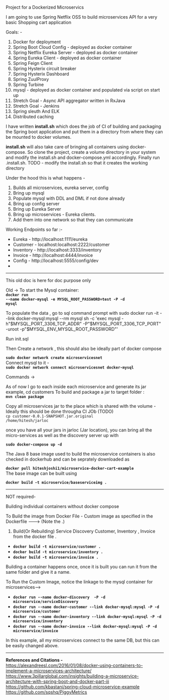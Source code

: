 Project for a Dockerized Microservics

I am going to use Spring Netflix OSS to build microservices API for a very basic Shopping cart application

Goals: -
1. Docker for deployment
2. Spring Boot Cloud Config - deployed as docker container
3. Spring Netflix Eureka Server - deployed as docker container
4. Spring Eureka Client - deployed as docker container
5. Spring Feign Client
6. Spring Hysterix circuit breaker
7. Spring Hysterix Dashboard
8. Spring ZuulProxy
9. Spring Turbine
10. mysql - deployed as docker container and populated via script on start up
11. Stretch Goal - Async API aggregator written in RxJava
12. Stretch Goal - Jenkins
13. Spring sleuth  And ELK
14. Distributed caching


<div>
I have written <b>install.sh</b> which does the job of CI of building and packaging the Spring boot application and put them in a directory 
from where they can be mounted to docker volumes.
</div>

<b>install.sh</b> will also take care of bringing all containers using docker-compose. 
So clone the project, create a volume directory in your system and modify the install.sh and docker-compose.yml accordingly. Finally run .install.sh.
TODO - modify the install.sh so that it creates the working directory

Under the hood this is what happens -
1. Builds all microservices, eureka server, config
2. Bring up mysql
3. Populate mysql with DDL and DML if not done already
4. Bring up config server
5. Bring up Eureka Server
6. Bring up microservices - Eureka clients. 
7. Add them into one network so that they can communicate

Working Endpoints so far :-
<div>
<ul>
<li>Eureka - http://localhost:1111/eureka</li>
<li>Customer - localhost:localhost:2222/customer </li>
<li>Inventory - http://localhost:3333/inventory </li>
<li>Invoice - http://localhost:4444/invoice</li>
<li>Config - http://localhost:5555/config/dev</li>
<li>
</ul>
</div>

-------------------------------------------------------------------------------------------------------------

This old doc is here for doc purpose only

Old ->
To start the Mysql container: <BR>
<b><code>docker run --name docker-mysql -e MYSQL_ROOT_PASSWORD=test -P -d mysql</code></b>

To populate the data , go to sql command prompt with 
sudo  docker run -it --link docker-mysql:mysql --rm mysql sh -c 'exec mysql -h"$MYSQL_PORT_3306_TCP_ADDR" -P"$MYSQL_PORT_3306_TCP_PORT" -uroot -p"$MYSQL_ENV_MYSQL_ROOT_PASSWORD"'

Run init.sql


Then Create a network , this should also be ideally part of docker compose

<div>
<b><code>sudo docker network create microservicesnet</b></code>
</div>
Connect mysql to it -

<div><b><code>sudo docker network connect microservicesnet docker-mysql</b></code></div>


Commands ->

As of now I go to each inside each microservice and generate its jar
example,
cd customers
To build and package a jar to target folder :<BR>
<b><code>mvn clean package</code></b>


Copy all microservices jar to the place which is shared with the volume - Ideally this should be done througha CI JOb (TODO) <br>
<code>cp customer-0.0.1-SNAPSHOT.jar.original /home/hitesh/jarloc</code>



once you have all your jars in jarloc (Jar location), you can bring all the micro-services as well as the discovery server up with

<div><b><code>sudo docker-compose up -d</code></b></div>


The Java 8 base image used to build the microservice containers is also checked in dockerhub and can be seprately downloaded as
<div><b><code>docker pull hiteshjoshi1/microservice-docker-cart-example</code></b></div

The base image can be built using

<div><b><code>docker build -t microservice/baseserviceimg .</code></b></div>



___________________________________________________________________________________________________________________________

NOT required-

Building individual containers without docker compose


To Build the image from Docker File - Custom image as specified in the Dockerfile ---> (Note the .) <br>

1. Build(Or Rebuilding) Service Discovery Customer, Inventory , Invoice from the docker file .
<div>
<ul>
<li><b><code>docker build -t microservice/customer . </code></b>
<li><b><code>docker build -t microservice/inventory . </code></b>
<li><b><code>docker build -t microservice/invoice . </code></b>
</ul>
</div>
Building a container happens once, once it is built you can run it from the same folder and give it a name.

To Run the  Custom Image, notice the linkage to the mysql container for microservices--><br>
<ul>
<li><b><code>docker run --name docker-discovery  -P -d microservice/serviceDiscovery</code></b>
<li><b><code>docker run --name docker-customer --link docker-mysql:mysql -P -d microservice/customer</code></b>
<li><b><code>docker run --name docker-inventory --link docker-mysql:mysql -P -d microservice/inventory</code></b>
<li><b><code>docker run --name docker-invoice --link docker-mysql:mysql -P -d microservice/invoice</code></b>
</ul>


In this example, all my microservices connect to the same DB, but this can be easily changed above.


__________________________________________________________________________________________________________________________________

<b>References and Citations - </b> <br>
https://alexandreesl.com/2016/01/08/docker-using-containers-to-implement-a-microservices-architecture/ <br>
https://www.3pillarglobal.com/insights/building-a-microservice-architecture-with-spring-boot-and-docker-part-iii <br>
https://github.com/kbastani/spring-cloud-microservice-example</br>
https://github.com/sqshq/PiggyMetrics</br>




